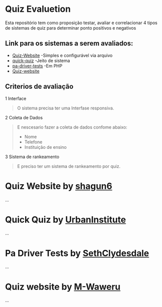 # Quiz Evaluetion

Esta repositório tem como proposição testar, avaliar e correlacionar 4 tipos de sistemas de quiz para determinar ponto positivos e negativos  

## Link para os sistemas a serem avaliados:
* [Quiz-Website](https://github.com/shagun6/Quiz-Website)
-Simples e configurável via arquivo
* [quick-quiz](https://github.com/UrbanInstitute/quick-quiz)
-Jeito de sistema
* [pa-driver-tests](https://github.com/SethClydesdale/pa-driver-tests)
-Em PHP
* [Quiz-website](https://github.com/M-Waweru/Quiz-website)

## Criterios de avaliação 

1 Interface 
> O sistema precisa ter uma Interfase responsiva.

2 Coleta de Dados 
> E nescesario fazer a coleta de dados confome abaixo:  
> * Nome 
> * Telefone  
> * Instituição de ensino

3 Sistema de rankeamento
> E preciso ter um sistema de rankeamento por quiz.

# Quiz Website by [shagun6](https://github.com/shagun6)
...
# Quick Quiz by [UrbanInstitute](https://github.com/UrbanInstitute)
...
# Pa Driver Tests by [SethClydesdale](https://github.com/SethClydesdale)
...
# Quiz website by [M-Waweru](https://github.com/M-Waweru)
...
